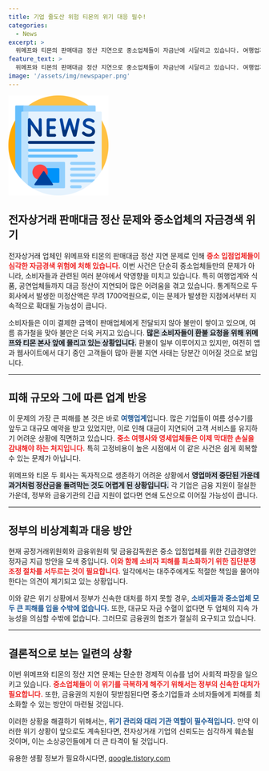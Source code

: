 ```yaml
---
title: 기업 줄도산 위험 티몬의 위기 대응 필수!
categories:
  - News
excerpt: >
  위메프와 티몬의 판매대금 정산 지연으로 중소업체들이 자금난에 시달리고 있습니다. 여행업계와 영세업체들이 최악의 상황에 직면한 가운데, 정부는 긴급 대응책을 마련해야 한다는 목소리가 커지고 있습니다. 
feature_text: >
  위메프와 티몬의 판매대금 정산 지연으로 중소업체들이 자금난에 시달리고 있습니다. 여행업계와 영세업체들이 최악의 상황에 직면한 가운데, 정부는 긴급 대응책을 마련해야 한다는 목소리가 커지고 있습니다. 
image: '/assets/img/newspaper.png'
---
```


<p><img src="/assets/img/newspaper.png" alt="kimp 속보" /></p>

<h2 data-ke-size="size26">전자상거래 판매대금 정산 문제와 중소업체의 자금경색 위기</h2>

<p data-ke-size="size16">전자상거래 업체인 위메프와 티몬의 판매대금 정산 지연 문제로 인해 <b><span style="color: #ee2323;">중소 입점업체들이 심각한 자금경색 위험에 처해 있습니다.</span></b> 이번 사건은 단순히 중소업체들만의 문제가 아니라, 소비자들과 관련된 여러 분야에서 악영향을 미치고 있습니다. 특히 여행업계와 식품, 공연업체들까지 대금 정산이 지연되어 많은 어려움을 겪고 있습니다. 통계적으로 두 회사에서 발생한 미정산액은 무려 1700억원으로, 이는 문제가 발생한 지점에서부터 지속적으로 확대될 가능성이 큽니다.</p>

<p data-ke-size="size16">소비자들은 이미 결제한 금액이 판매업체에게 전달되지 않아 불만이 쌓이고 있으며, 여름 휴가철을 맞아 불만은 더욱 커지고 있습니다. <b><span style="background-color: #21538527;">많은 소비자들이 환불 요청을 위해 위메프와 티몬 본사 앞에 몰리고 있는 상황입니다.</span></b> 환불이 일부 이루어지고 있지만, 여전히 앱과 웹사이트에서 대기 중인 고객들이 많아 환불 지연 사태는 당분간 이어질 것으로 보입니다. </p>

<hr>

<h2 data-ke-size="size26">피해 규모와 그에 따른 업계 반응</h2>

<p data-ke-size="size16">이 문제의 가장 큰 피해를 본 것은 바로 <b><span style="color: #1a5490;">여행업계</span></b>입니다. 많은 기업들이 여름 성수기를 앞두고 대규모 예약을 받고 있었지만, 이로 인해 대금이 지연되어 고객 서비스를 유지하기 어려운 상황에 직면하고 있습니다. <b><span style="color: #ee2323;">중소 여행사와 영세업체들은 이제 막대한 손실을 감내해야 하는 처지입니다.</span></b> 특히 고정비용이 높은 시점에서 이 같은 사건은 쉽게 회복할 수 있는 문제가 아닙니다.</p>

<p data-ke-size="size16">위메프와 티몬 두 회사는 독자적으로 생존하기 어려운 상황에서 <b><span style="background-color: #21538527;">영업마저 중단된 가운데 과거처럼 정산금을 돌려막는 것도 어렵게 된 상황입니다.</span></b> 각 기업은 금융 지원이 절실한 가운데, 정부와 금융기관의 긴급 지원이 없다면 연쇄 도산으로 이어질 가능성이 큽니다. </p>

<hr>

<h2 data-ke-size="size26">정부의 비상계획과 대응 방안</h2>

<p data-ke-size="size16">현재 공정거래위원회와 금융위원회 및 금융감독원은 중소 입점업체를 위한 긴급경영안정자금 지급 방안을 모색 중입니다. <b><span style="color: #ee2323;">이와 함께 소비자 피해를 최소화하기 위한 집단분쟁 조정 절차를 서두르는 것이 필요합니다.</span></b> 일각에서는 대주주에게도 적절한 책임을 물어야 한다는 의견이 제기되고 있는 상황입니다. </p>

<p data-ke-size="size16">이와 같은 위기 상황에서 정부가 신속한 대처를 하지 못할 경우, <b><span style="color: #1a5490;">소비자들과 중소업체 모두 큰 피해를 입을 수밖에 없습니다.</span></b> 또한, 대규모 자금 수혈이 없다면 두 업체의 지속 가능성을 의심할 수밖에 없습니다. 그러므로 금융권의 협조가 절실히 요구되고 있습니다.</p>

<hr>

<h2 data-ke-size="size26">결론적으로 보는 일련의 상황</h2>

<p data-ke-size="size16">이번 위메프와 티몬의 정산 지연 문제는 단순한 경제적 이슈를 넘어 사회적 파장을 일으키고 있습니다. <b><span style="color: #ee2323;">중소업체들이 이 위기를 극복하게 해주기 위해서는 정부의 신속한 대처가 필요합니다.</span></b> 또한, 금융권의 지원이 뒷받침된다면 중소기업들과 소비자들에게 피해를 최소화할 수 있는 방안이 마련될 것입니다. </p>

<p data-ke-size="size16">이러한 상황을 해결하기 위해서는, <b><span style="color: #1a5490;">위기 관리와 대리 기관 역할이 필수적입니다.</span></b> 만약 이러한 위기 상황이 앞으로도 계속된다면, 전자상거래 기업의 신뢰도는 심각하게 훼손될 것이며, 이는 소상공인들에게 더 큰 타격이 될 것입니다. </p>
유용한 생활 정보가 필요하시다면, <a href="https://qoogle.tistory.com" rel="dofollow">qoogle.tistory.com</a>



